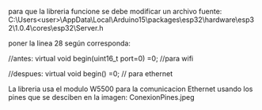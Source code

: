 para que la libreria funcione se debe modificar un archivo fuente:
C:\Users\<user>\AppData\Local\Arduino15\packages\esp32\hardware\esp32\1.0.4\cores\esp32\Server.h


poner la linea 28 según corresponda:

//antes:
virtual void begin(uint16_t port=0) =0;    //para wifi 

//despues:
virtual void begin() =0;	   // para ethernet




La libreria usa el modulo W5500 para la comunicacion Ethernet usando los pines que se desciben en la imagen: ConexionPines.jpeg
